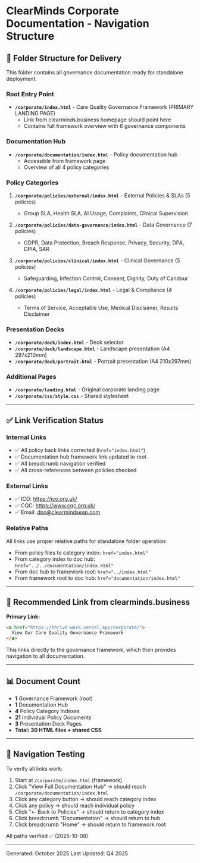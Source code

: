 # ClearMinds Corporate Documentation - Navigation Structure

## 📁 Folder Structure for Delivery

This folder contains all governance documentation ready for standalone deployment.

### Root Entry Point
- **`/corporate/index.html`** - Care Quality Governance Framework (PRIMARY LANDING PAGE)
  - Link from clearminds.business homepage should point here
  - Contains full framework overview with 6 governance components

### Documentation Hub
- **`/corporate/documentation/index.html`** - Policy documentation hub
  - Accessible from framework page
  - Overview of all 4 policy categories

### Policy Categories
1. **`/corporate/policies/external/index.html`** - External Policies & SLAs (5 policies)
   - Group SLA, Health SLA, AI Usage, Complaints, Clinical Supervision
   
2. **`/corporate/policies/data-governance/index.html`** - Data Governance (7 policies)
   - GDPR, Data Protection, Breach Response, Privacy, Security, DPA, DPIA, SAR

3. **`/corporate/policies/clinical/index.html`** - Clinical Governance (5 policies)
   - Safeguarding, Infection Control, Consent, Dignity, Duty of Candour

4. **`/corporate/policies/legal/index.html`** - Legal & Compliance (4 policies)
   - Terms of Service, Acceptable Use, Medical Disclaimer, Results Disclaimer

### Presentation Decks
- **`/corporate/deck/index.html`** - Deck selector
- **`/corporate/deck/landscape.html`** - Landscape presentation (A4 297x210mm)
- **`/corporate/deck/portrait.html`** - Portrait presentation (A4 210x297mm)

### Additional Pages
- **`/corporate/landing.html`** - Original corporate landing page
- **`/corporate/css/style.css`** - Shared stylesheet

---

## ✅ Link Verification Status

### Internal Links
- ✅ All policy back links corrected (`href="index.html"`)
- ✅ Documentation hub framework link updated to root
- ✅ All breadcrumb navigation verified
- ✅ All cross-references between policies checked

### External Links
- ✅ ICO: https://ico.org.uk/
- ✅ CQC: https://www.cqc.org.uk/
- ✅ Email: dpo@clearmindseap.com

### Relative Paths
All links use proper relative paths for standalone folder operation:
- From policy files to category index: `href="index.html"`
- From category index to doc hub: `href="../../documentation/index.html"`
- From doc hub to framework root: `href="../index.html"`
- From framework root to doc hub: `href="documentation/index.html"`

---

## 🔗 Recommended Link from clearminds.business

**Primary Link:**
```html
<a href="https://thrive-work.vercel.app/corporate/">
  View Our Care Quality Governance Framework
</a>
```

This links directly to the governance framework, which then provides navigation to all documentation.

---

## 📊 Document Count

- **1** Governance Framework (root)
- **1** Documentation Hub
- **4** Policy Category Indexes
- **21** Individual Policy Documents
- **3** Presentation Deck Pages
- **Total: 30 HTML files + shared CSS**

---

## 🧪 Navigation Testing

To verify all links work:

1. Start at `/corporate/index.html` (framework)
2. Click "View Full Documentation Hub" → should reach `/corporate/documentation/index.html`
3. Click any category button → should reach category index
4. Click any policy → should reach individual policy
5. Click "← Back to Policies" → should return to category index
6. Click breadcrumb "Documentation" → should return to hub
7. Click breadcrumb "Home" → should return to framework root

All paths verified ✅ (2025-10-08)

---

Generated: October 2025
Last Updated: Q4 2025
